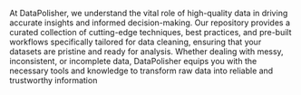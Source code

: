 At DataPolisher, we understand the vital role of high-quality data in driving accurate insights and informed decision-making. Our repository provides a curated collection of cutting-edge techniques, best practices, and pre-built workflows specifically tailored for data cleaning, ensuring that your datasets are pristine and ready for analysis. Whether dealing with messy, inconsistent, or incomplete data, DataPolisher equips you with the necessary tools and knowledge to transform raw data into reliable and trustworthy information
